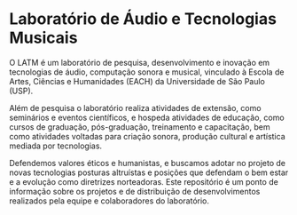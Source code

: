 # Laboratório de Áudio e Tecnologias Musicais

O LATM é um laboratório de pesquisa, desenvolvimento e inovação em tecnologias de áudio, computação sonora e musical, vinculado à Escola de Artes, Ciências e Humanidades (EACH) da Universidade de São Paulo (USP).

Além de pesquisa o laboratório realiza atividades de extensão, como seminários e eventos científicos, e hospeda atividades de educação, como cursos de graduação, pós-graduação, treinamento e capacitação, bem como atividades voltadas para criação sonora, produção cultural e artística mediada por tecnologias.

Defendemos valores éticos e humanistas, e buscamos adotar no projeto de novas tecnologias posturas altruístas e posições que defendam o bem estar e a evolução como diretrizes norteadoras. Este repositório é um ponto de informação sobre os projetos e de distribuição de desenvolvimentos realizados pela equipe e colaboradores do laboratório.
